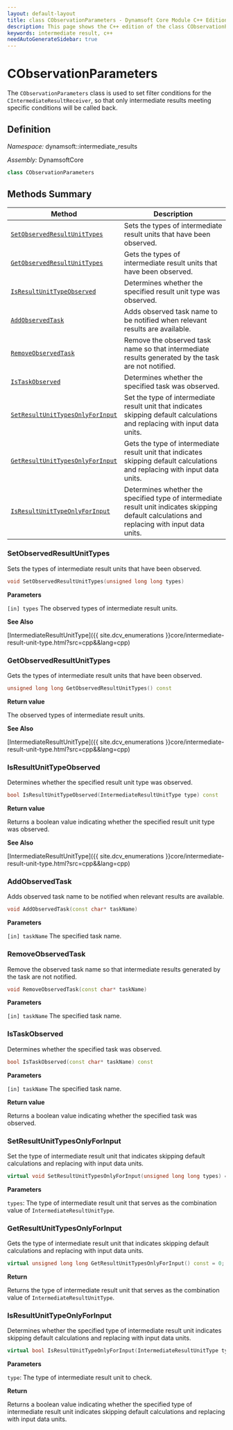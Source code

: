 ```yaml
---
layout: default-layout
title: class CObservationParameters - Dynamsoft Core Module C++ Edition API Reference
description: This page shows the C++ edition of the class CObservationParameters in Dynamsoft Core Module.
keywords: intermediate result, c++
needAutoGenerateSidebar: true
---
```


# CObservationParameters

The `CObservationParameters` class is used to set filter conditions for the `CIntermediateResultReceiver`, so that only intermediate results meeting specific conditions will be called back.

## Definition

*Namespace:* dynamsoft::intermediate_results

*Assembly:* DynamsoftCore

```cpp
class CObservationParameters 
```

## Methods Summary

| Method               | Description |
|----------------------|-------------|
| [`SetObservedResultUnitTypes`](#setobservedresultunittypes) | Sets the types of intermediate result units that have been observed.|
| [`GetObservedResultUnitTypes`](#getobservedresultunittypes) | Gets the types of intermediate result units that have been observed. |
| [`IsResultUnitTypeObserved`](#isresultunittypeobserved) | Determines whether the specified result unit type was observed. |
| [`AddObservedTask`](#addobservedtask) | Adds observed task name to be notified when relevant results are available. |
| [`RemoveObservedTask`](#removeobservedtask) | Remove the observed task name so that intermediate results generated by the task are not notified. |
| [`IsTaskObserved`](#istaskobserved) | Determines whether the specified task was observed. |
| [`SetResultUnitTypesOnlyForInput`](#setresultunittypesonlyforinput) | Set the type of intermediate result unit that indicates skipping default calculations and replacing with input data units. |
| [`GetResultUnitTypesOnlyForInput`](#getresultunittypesonlyforinput) | Gets the type of intermediate result unit that indicates skipping default calculations and replacing with input data units. |
| [`IsResultUnitTypeOnlyForInput`](#isresultunittypeonlyforinput) | Determines whether the specified type of intermediate result unit indicates skipping default calculations and replacing with input data units. |

### SetObservedResultUnitTypes

Sets the types of intermediate result units that have been observed.

```cpp
void SetObservedResultUnitTypes(unsigned long long types) 
```

**Parameters**

`[in] types` The observed types of intermediate result units.

**See Also**

[IntermediateResultUnitType]({{ site.dcv_enumerations }}core/intermediate-result-unit-type.html?src=cpp&&lang=cpp)

### GetObservedResultUnitTypes

Gets the types of intermediate result units that have been observed.

```cpp
unsigned long long GetObservedResultUnitTypes() const
```

**Return value**

The observed types of intermediate result units.

**See Also**

[IntermediateResultUnitType]({{ site.dcv_enumerations }}core/intermediate-result-unit-type.html?src=cpp&&lang=cpp)

### IsResultUnitTypeObserved

Determines whether the specified result unit type was observed.

```cpp
bool IsResultUnitTypeObserved(IntermediateResultUnitType type) const
```

**Return value**

Returns a boolean value indicating whether the specified result unit type was observed.

**See Also**

[IntermediateResultUnitType]({{ site.dcv_enumerations }}core/intermediate-result-unit-type.html?src=cpp&&lang=cpp)

### AddObservedTask

Adds observed task name to be notified when relevant results are available.

```cpp
void AddObservedTask(const char* taskName)
```

**Parameters**

`[in] taskName` The specified task name.

### RemoveObservedTask

Remove the observed task name so that intermediate results generated by the task are not notified.

```cpp
void RemoveObservedTask(const char* taskName)
```

**Parameters**

`[in] taskName` The specified task name.

### IsTaskObserved

Determines whether the specified task was observed.

```cpp
bool IsTaskObserved(const char* taskName) const
```

**Parameters**

`[in] taskName` The specified task name.

**Return value**

Returns a boolean value indicating whether the specified task was observed.

### SetResultUnitTypesOnlyForInput

Set the type of intermediate result unit that indicates skipping default calculations and replacing with input data units.

```cpp
virtual void SetResultUnitTypesOnlyForInput(unsigned long long types) = 0;
```

**Parameters**

`types`: The type of intermediate result unit that serves as the combination value of `IntermediateResultUnitType`.

### GetResultUnitTypesOnlyForInput

Gets the type of intermediate result unit that indicates skipping default calculations and replacing with input data units.

```cpp
virtual unsigned long long GetResultUnitTypesOnlyForInput() const = 0;
```

**Return**

Returns the type of intermediate result unit that serves as the combination value of `IntermediateResultUnitType`.

### IsResultUnitTypeOnlyForInput

Determines whether the specified type of intermediate result unit indicates skipping default calculations and replacing with input data units.

```cpp
virtual bool IsResultUnitTypeOnlyForInput(IntermediateResultUnitType type) const = 0;
```

**Parameters**

`type`: The type of intermediate result unit to check.

**Return**

Returns a boolean value indicating whether the specified type of intermediate result unit indicates skipping default calculations and replacing with input data units.
